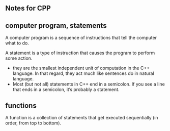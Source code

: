 ## Notes for CPP
## computer program, statements
A computer program is a sequence of instructions that tell the computer what to do. 

A statement is a type of instruction that causes the program to perform some action.
- they are the smallest independent unit of computation in the C++ language. In that regard, they act much like sentences do in natural language. 
- Most (but not all) statements in C++ end in a semicolon. If you see a line that ends in a semicolon, it’s probably a statement.

## functions
A function is a collection of statements that get executed sequentially (in order, from top to bottom).

